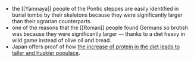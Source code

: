 - the [[Yamnaya]] people of the Pontic steppes are easily identified in burial tombs by their skeletons because they were significantly larger than their agrarian counterparts. 
- one of the reasons that the [[Roman]] people found Germans so brutish was because they were significantly larger — thanks to a diet heavy in wild game instead of olive oil and bread. 
- Japan offers proof of how [the increase of protein in the diet leads to taller and huskier populace](https://www.nytimes.com/1970/05/17/archives/taller-and-huskier-young-japanese-are-attributed-to-increase-of.html). 